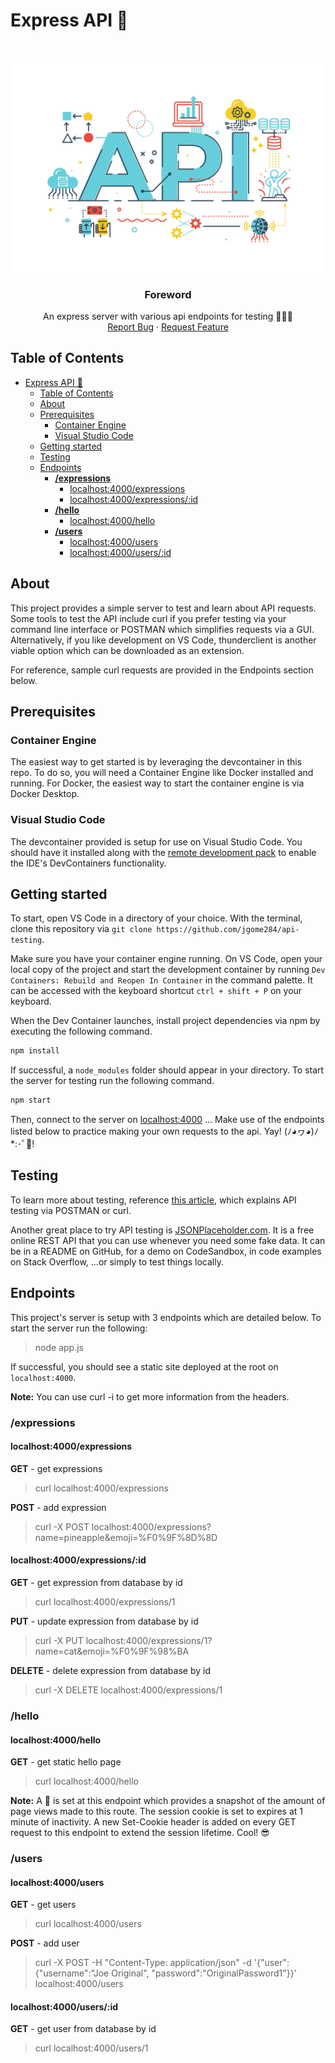 # Express API 🔌

<br />
<p align="center">
  <a href="https://github.com/jgome284/api-testing">
    <img src="media/api-banner.jpg" alt="Thoughts Webapp Banner">
  </a>

  <h3 align="center">Foreword</h3>

  <p align="center">
    An express server with various api endpoints for testing 🧪💥🤓
    <br />
    <a href="https://github.com/jgome284/api-testing/issues">Report Bug</a>
    ·
    <a href="https://github.com/jgome284/api-testing/issues">Request Feature</a>
  </p>
</p>

## Table of Contents
- [Express API 🔌](#express-api-)
  - [Table of Contents](#table-of-contents)
  - [About](#about)
  - [Prerequisites](#prerequisites)
    - [Container Engine](#container-engine)
    - [Visual Studio Code](#visual-studio-code)
  - [Getting started](#getting-started)
  - [Testing](#testing)
  - [Endpoints](#endpoints)
    - [**/expressions**](#expressions)
      - [localhost:4000/expressions](#localhost4000expressions)
      - [localhost:4000/expressions/:id](#localhost4000expressionsid)
    - [**/hello**](#hello)
      - [localhost:4000/hello](#localhost4000hello)
    - [**/users**](#users)
      - [localhost:4000/users](#localhost4000users)
      - [localhost:4000/users/:id](#localhost4000usersid)

## About

This project provides a simple server to test and learn about API requests. Some tools to test the API include curl if you prefer testing via your command line interface or POSTMAN which simplifies requests via a GUI. Alternatively, if you like development on VS Code, thunderclient is another viable option which can be downloaded as an extension.

For reference, sample curl requests are provided in the Endpoints section below.

## Prerequisites

### Container Engine

The easiest way to get started is by leveraging the devcontainer in this repo. To do so, you will need a Container Engine like Docker installed and running. For Docker, the easiest way to start the container engine is via Docker Desktop.

### Visual Studio Code

The devcontainer provided is setup for use on Visual Studio Code. You should have it installed along with the [remote development pack](https://marketplace.visualstudio.com/items?itemName=ms-vscode-remote.vscode-remote-extensionpack) to enable the IDE's DevContainers functionality.

## Getting started

To start, open VS Code in a directory of your choice. With the terminal, clone this repository via `git clone https://github.com/jgome284/api-testing`.

Make sure you have your container engine running. On VS Code, open your local copy of the project and start the development container by running `Dev Containers: Rebuild and Reopen In Container` in the command palette. It can be accessed with the keyboard shortcut `ctrl + shift + P` on your keyboard.

When the Dev Container launches, install project dependencies via npm by executing the following command. 

```sh
npm install
```

If successful, a `node_modules` folder should appear in your directory. To start the server for testing run the following command.

```sh
npm start
```

Then, connect to the server on [localhost:4000](http://localhost:400) ... Make use of the endpoints listed below to practice making your own requests to the api.  Yay! (ﾉ◕ヮ◕)ﾉ*:･ﾟ🎊!

## Testing

To learn more about testing, reference [this article](https://www.taniarascia.com/making-api-requests-postman-curl/), which explains API testing via POSTMAN or curl.

Another great place to try API testing is [JSONPlaceholder.com](https://jsonplaceholder.typicode.com/). It is a free online REST API that you can use whenever you need some fake data. It can be in a README on GitHub, for a demo on CodeSandbox, in code examples on Stack Overflow, ...or simply to test things locally.

## Endpoints

This project's server is setup with 3 endpoints which are detailed below. To start the server run the following:
> node app.js

If successful, you should see a static site deployed at the root on `localhost:4000`.

**Note:** You can use curl -i to get more information from the headers.

### **/expressions**

#### localhost:4000/expressions

**GET** - get expressions
> curl localhost:4000/expressions

**POST** - add expression
> curl -X POST localhost:4000/expressions?name=pineapple&emoji=%F0%9F%8D%8D

#### localhost:4000/expressions/:id

**GET** - get expression from database by id
> curl localhost:4000/expressions/1

**PUT** - update expression from database by id
> curl -X PUT localhost:4000/expressions/1?name=cat&emoji=%F0%9F%98%BA

**DELETE** - delete expression from database by id
> curl -X DELETE localhost:4000/expressions/1

### **/hello**

#### localhost:4000/hello

**GET** - get static hello page
> curl localhost:4000/hello

**Note:** A 🍪 is set at this endpoint which provides a snapshot of the amount of page views made to this route. The session cookie is set to expires at 1 minute of inactivity. A new Set-Cookie header is added on every GET request to this endpoint to extend the session lifetime. Cool! 😎

### **/users**

#### localhost:4000/users

**GET** - get users
> curl localhost:4000/users

**POST** - add user
> curl -X POST -H "Content-Type: application/json" -d '{"user": {"username":"Joe Original", "password":"OriginalPassword1"}}' localhost:4000/users

#### localhost:4000/users/:id

**GET** - get user from database by id
> curl localhost:4000/users/1
